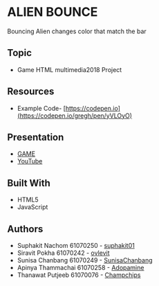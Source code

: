# ALIEN BOUNCE
Bouncing Alien changes color that match the bar

## Topic
* Game HTML multimedia2018 Project

## Resources
* Example Code- [https://codepen.io](https://codepen.io/gregh/pen/yVLOyO)

## Presentation
* [GAME](https://suphakit01.github.io/alien-bounce-game/)
* [YouTube]()

## Built With
* HTML5
* JavaScript

## Authors
* Suphakit  Nachom  61070250 - [suphakit01](https://github.com/suphakit01)
* Siravit  Pokha  61070242 - [ovlevit](https://github.com/ovlevit)
* Sunisa Chanbang 61070249 - [SunisaChanbang](https://github.com/SunisaChanbang)
* Apinya Thammachai 61070258 - [Adopamine](https://github.com/Adopamine)
* Thanawat Putjeeb 61070076 - [Champchips](https://github.com/Champchips)

